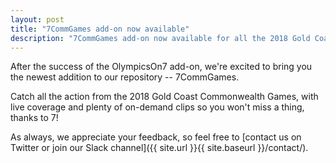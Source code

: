 ```yaml
---
layout: post
title: "7CommGames add-on now available"
description: "7CommGames add-on now available for all the 2018 Gold Coast Commonwealth Games action"
---
```


After the success of the OlympicsOn7 add-on, we're excited to bring you the
newest addition to our repository -- 7CommGames.

Catch all the action from the 2018 Gold Coast Commonwealth Games, with live
coverage and plenty of on-demand clips so you won't miss a thing, thanks to 7!

As always, we appreciate your feedback, so feel free to [contact us on Twitter
or join our Slack channel]({{ site.url }}{{ site.baseurl }}/contact/).
